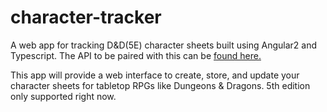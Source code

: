 # character-tracker
A web app for tracking D&amp;D(5E) character sheets built using Angular2 and Typescript. 
The API to be paired with this can be [found here.](https://github.com/keathleydavidj/charAPI)

This app will provide a web interface to create, store, and update your character sheets for tabletop RPGs like Dungeons &amp; Dragons. 5th edition only supported right now.